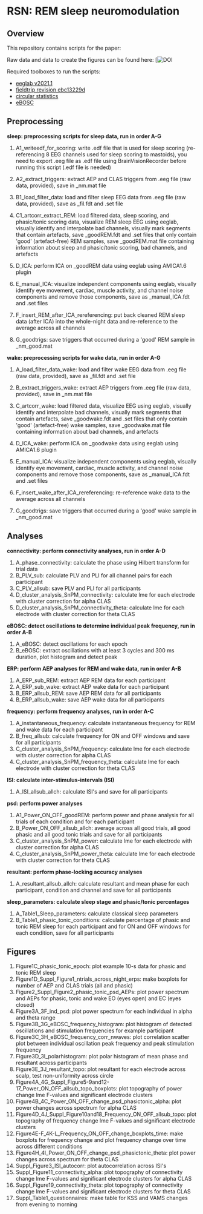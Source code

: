 # RSN: REM sleep neuromodulation


## Overview

This repository contains scripts for the paper:


Raw data and data to create the figures can be found here:
[![DOI](10.5281/zenodo.10663994)


Required toolboxes to run the scripts: 

- [eeglab v2021.1](https://sccn.ucsd.edu/eeglab/download.php)
- [fieldtrip revision ebc13229d](https://www.fieldtriptoolbox.org/) 
- [circular statistics](https://uk.mathworks.com/matlabcentral/fileexchange/10676-circular-statistics-toolbox-directional-statistics)
- [eBOSC](https://github.com/jkosciessa/eBOSC)


## Preprocessing

**sleep: preprocessing scripts for sleep data, run in order A-G**

1. A1_writeedf_for_scoring: write .edf file that is used for sleep scoring (re-referencing 8 EEG channels used for sleep scoring to mastoids), you need to export .eeg file as .edf file using BrainVisionRecorder before running this script (.edf file is needed)

2. A2_extract_triggers: extract AEP and CLAS triggers from .eeg file (raw data, provided), save in _nm.mat file

3. B1_load_filter_data: load and filter sleep EEG data from .eeg file (raw data, provided), save as _fil.fdt and .set file

4. C1_artcorr_extract_REM: load filtered data, sleep scoring, and phasic/tonic scoring data, visualize REM sleep EEG using eeglab, visually identify and interpolate bad channels, visually mark segments that contain artefacts, save _goodREM.fdt and .set files that only contain 'good' (artefact-free) REM samples, save _goodREM.mat file containing information about sleep and phasic/tonic scoring, bad channels, and artefacts

5. D_ICA: perform ICA on _goodREM data using eeglab using AMICA1.6 plugin

6. E_manual_ICA: visualize independent components using eeglab, visually identify eye movement, cardiac, muscle activity, and channel noise components and remove those components, save as _manual_ICA.fdt and .set files

7. F_insert_REM_after_ICA_rereferencing: put back cleaned REM sleep data (after ICA) into the whole-night data and re-reference to the average across all channels

8. G_goodtrigs: save triggers that occurred during a 'good' REM sample in _nm_good.mat


**wake: preprocessing scripts for wake data, run in order A-G**

1. A_load_filter_data_wake: load and filter wake EEG data from .eeg file (raw data, provided), save as _fil.fdt and .set file

2. B_extract_triggers_wake: extract AEP triggers from .eeg file (raw data, provided), save in _nm.mat file

3. C_artcorr_wake: load filtered data, visualize EEG using eeglab, visually identify and interpolate bad channels, visually mark segments that contain artefacts, save _goodwake.fdt and .set files that only contain 'good' (artefact-free) wake samples, save _goodwake.mat file containing information about bad channels, and artefacts

4. D_ICA_wake: perform ICA on _goodwake data using eeglab using AMICA1.6 plugin

5. E_manual_ICA: visualize independent components using eeglab, visually identify eye movement, cardiac, muscle activity, and channel noise components and remove those components, save as _manual_ICA.fdt and .set files

6. F_insert_wake_after_ICA_rereferencing: re-reference wake data to the average across all channels

7. G_goodtrigs: save triggers that occurred during a 'good' wake sample in _nm_good.mat


## Analyses

**connectivity: perform connectivity analyses, run in order A-D**
1. A_phase_connectivity: calculate the phase using Hilbert transform for trial data
2. B_PLV_sub: calculate PLV and PLI for all channel pairs for each participant
3. C_PLV_allsub: save PLV and PLI for all participants
4. D_cluster_analysis_SnPM_connectivity: calculate lme for each electrode with cluster correction for alpha CLAS
4. D_cluster_analysis_SnPM_connectivity_theta: calculate lme for each electrode with cluster correction for theta CLAS

**eBOSC: detect oscillations to determine individual peak frequency, run in order A-B**
1. A_eBOSC: detect oscillations for each epoch
2. B_eBOSC: extract oscillations with at least 3 cycles and 300 ms duration, plot histogram and detect peak

**ERP: perform AEP analyses for REM and wake data, run in order A-B**
1. A_ERP_sub_REM: extract AEP REM data for each participant
1. A_ERP_sub_wake: extract AEP wake data for each participant
2. B_ERP_allsub_REM: save AEP REM data for all participants
2. B_ERP_allsub_wake: save AEP wake data for all participants

**frequency: perform frequency analyses, run in order A-C**
1. A_instantaneous_frequency: calculate instantaneous frequency for REM and wake data for each participant
2. B_freq_allsub: calculate frequency for ON and OFF windows and save for all participants
3. C_cluster_analysis_SnPM_frequency:  calculate lme for each electrode with cluster correction for alpha CLAS
3. C_cluster_analysis_SnPM_frequency_theta: calculate lme for each electrode with cluster correction for theta CLAS

**ISI: calculate inter-stimulus-intervals (ISI)**
1. A_ISI_allsub_allch: calculate ISI's and save for all participants

**psd: perform power analyses**
1. A1_Power_ON_OFF_goodREM: perform power and phase analysis for all trials of each condition and for each participant
2. B_Power_ON_OFF_allsub_allch: average across all good trials, all good phasic and all good tonic trials and save for all participants
3. C_cluster_analysis_SnPM_power: calculate lme for each electrode with cluster correction for alpha CLAS
3. C_cluster_analysis_SnPM_power_theta: calculate lme for each electrode with cluster correction for theta CLAS

**resultant: perform phase-locking accuracy analyses**
1. A_resultant_allsub_allch: calculate resultant and mean phase for each participant, condition and channel and save for all participants

**sleep_parameters: calculate sleep stage and phasic/tonic percentages**
1. A_Table1_Sleep_parameters: calculate classical sleep parameters
2. B_Table1_phasic_tonic_conditions: calculate percentage of phasic and tonic REM sleep for each participant and for ON and OFF windows for each condition, save for all participants


## Figures

1. Figure1C_phasic_tonic_epoch: plot example 10-s data for phasic and tonic REM sleep
2. Figure1D_Suppl_Figure1_ntrials_across_night_erps: make boxplots for number of AEP and CLAS trials (all and phasic)
3. Figure2_Suppl_Figure2_phasic_tonic_psd_AEPs: plot power spectrum and AEPs for phasic, tonic and wake EO (eyes open) and EC (eyes closed)
4. Figure3A_3F_ind_psd: plot power spectrum for each individual in alpha and theta range
5. Figure3B_3G_eBOSC_frequency_histogram: plot histogram of detected oscillations and stimulation frequencies for example participant
6. Figure3C_3H_eBOSC_frequency_corr_nwaves: plot correlation scatter plot between individual oscillation peak frequency and peak stimulation frequency
7. Figure3D_3I_polarhistogram: plot polar histogram of mean phase and resultant across participants
8. Figure3E_3J_resultant_topo: plot resultant for each electrode across scalp, test non-uniformity across circle
9. Figure4A_4G_Suppl_Figure5-9and12-17_Power_ON_OFF_allsub_topo_boxplots: plot topography of power change lme F-values and significant electrode clusters
10. Figure4B_4C_Power_ON_OFF_change_psd_phasictonic_alpha: plot power changes across spectrum for alpha CLAS
11. Figure4D_4J_Suppl_Figure10and18_Frequency_ON_OFF_allsub_topo: plot topography of frequency change lme F-values and significant electrode clusters
12. Figure4E-F_4K-L_Frequency_ON_OFF_change_boxplots_time: make boxplots for frequency change and plot frequency change over time across different conditions
13. Figure4H_4I_Power_ON_OFF_change_psd_phasictonic_theta: plot power changes across spectrum for theta CLAS
14. Suppl_Figure3_ISI_autocorr: plot autocorrelation across ISI's
15. Suppl_Figure11_connectivity_alpha: plot topography of connectivity change lme F-values and significant electrode clusters for alpha CLAS
16. Suppl_Figure19_connectivity_theta: plot topography of connectivity change lme F-values and significant electrode clusters for theta CLAS
17. Suppl_Table1_questionnaires: make table for KSS and VAMS changes from evening to morning








